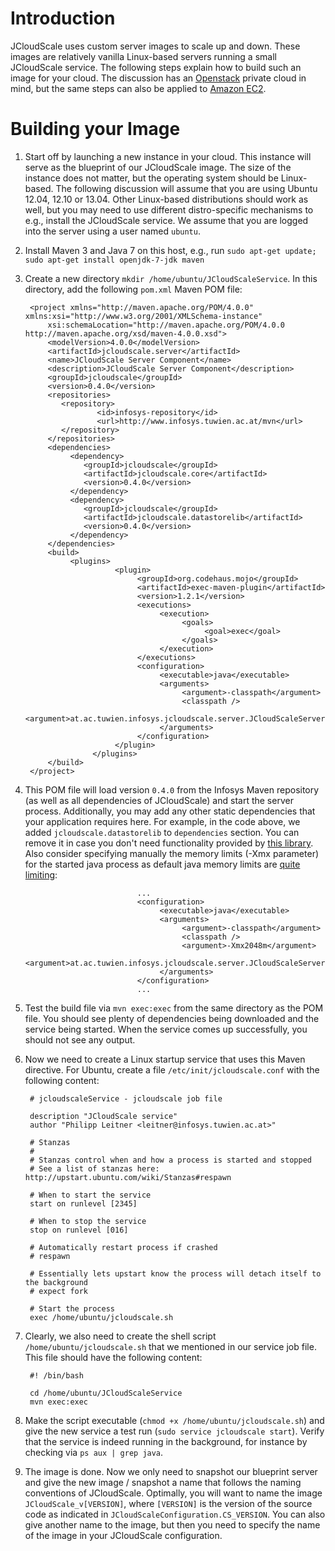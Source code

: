 # Introduction

JCloudScale uses custom server images to scale up and down. These images are relatively vanilla Linux-based servers running a small JCloudScale service. The following steps explain how to build such an image for your cloud. The discussion has an [Openstack](http://www.openstack.org/) private cloud in mind, but the same steps can also be applied to [Amazon EC2](http://aws.amazon.com/ec2/). 

# Building your Image

1. Start off by launching a new instance in your cloud. This instance will serve as the blueprint of our JCloudScale image. The size of the instance does not matter, but the operating system should be Linux-based. The following discussion will assume that you are using Ubuntu 12.04, 12.10 or 13.04. Other Linux-based distributions should work as well, but you may need to use different distro-specific mechanisms to e.g., install the JCloudScale service. We assume that you are logged into the server using a user named `ubuntu`.
1. Install Maven 3 and Java 7 on this host, e.g., run `sudo apt-get update; sudo apt-get install openjdk-7-jdk maven`
1. Create a new directory `mkdir /home/ubuntu/JCloudScaleService`. In this directory, add the following `pom.xml` Maven POM file:

        <project xmlns="http://maven.apache.org/POM/4.0.0" xmlns:xsi="http://www.w3.org/2001/XMLSchema-instance"
            xsi:schemaLocation="http://maven.apache.org/POM/4.0.0 http://maven.apache.org/xsd/maven-4.0.0.xsd">
            <modelVersion>4.0.0</modelVersion>
            <artifactId>jcloudscale.server</artifactId>
            <name>JCloudScale Server Component</name>
            <description>JCloudScale Server Component</description>
            <groupId>jcloudscale</groupId>
            <version>0.4.0</version>
            <repositories>
               <repository>
                       <id>infosys-repository</id>
                       <url>http://www.infosys.tuwien.ac.at/mvn</url>
               </repository>
            </repositories>
            <dependencies>
                 <dependency>
                    <groupId>jcloudscale</groupId>
                    <artifactId>jcloudscale.core</artifactId>
                    <version>0.4.0</version>
                 </dependency>
                 <dependency>
                    <groupId>jcloudscale</groupId>
                    <artifactId>jcloudscale.datastorelib</artifactId>
                    <version>0.4.0</version>
                 </dependency>
            </dependencies>
            <build>
                 <plugins>
                           <plugin>
                                <groupId>org.codehaus.mojo</groupId>
                                <artifactId>exec-maven-plugin</artifactId>
								<version>1.2.1</version>
                                <executions>
                                     <execution>
                                          <goals>
                                               <goal>exec</goal>
                                          </goals>
                                     </execution>
                                </executions>
                                <configuration>
                                     <executable>java</executable>
                                     <arguments>
                                          <argument>-classpath</argument>
                                          <classpath />
                                          <argument>at.ac.tuwien.infosys.jcloudscale.server.JCloudScaleServerRunner</argument>
                                     </arguments>
                                </configuration>
                           </plugin>
                      </plugins>
            </build>
        </project>

1. This POM file will load version `0.4.0` from the Infosys Maven repository (as well as all dependencies of JCloudScale) and start the server process. Additionally, you may add any other static dependencies that your application requires here. For example, in the code above, we added `jcloudscale.datastorelib` to `dependencies` section. You can remove it in case you don't need functionality provided by [this library](DatastoreAPI.md). Also consider specifying manually the memory limits (-Xmx parameter) for the started java process as default java memory limits are [quite limiting](http://docs.oracle.com/javase/6/docs/technotes/guides/vm/gc-ergonomics.html):

                                ...
                                <configuration>
                                     <executable>java</executable>
                                     <arguments>
                                          <argument>-classpath</argument>
										  <classpath />
										  <argument>-Xmx2048m</argument>
										  <argument>at.ac.tuwien.infosys.jcloudscale.server.JCloudScaleServerRunner</argument>
                                     </arguments>
                                </configuration>
                                ...

1. Test the build file via `mvn exec:exec` from the same directory as the POM file. You should see plenty of dependencies being downloaded and the service being started. When the service comes up successfully, you should not see any output.

1. Now we need to create a Linux startup service that uses this Maven directive. For Ubuntu, create a file `/etc/init/jcloudscale.conf` with the following content:
       
        # jcloudscaleService - jcloudscale job file
        
        description "JCloudScale service"
        author "Philipp Leitner <leitner@infosys.tuwien.ac.at>"
        
        # Stanzas
        #
        # Stanzas control when and how a process is started and stopped
        # See a list of stanzas here: http://upstart.ubuntu.com/wiki/Stanzas#respawn 
        
        # When to start the service
        start on runlevel [2345]
        
        # When to stop the service
        stop on runlevel [016]
        
        # Automatically restart process if crashed
        # respawn
        
        # Essentially lets upstart know the process will detach itself to the background
        # expect fork
        
        # Start the process
        exec /home/ubuntu/jcloudscale.sh

1. Clearly, we also need to create the shell script `/home/ubuntu/jcloudscale.sh` that we mentioned in our service job file.  This file should have the following content:

       
        #! /bin/bash
        
        cd /home/ubuntu/JCloudScaleService
        mvn exec:exec

1. Make the script executable (`chmod +x /home/ubuntu/jcloudscale.sh`) and give the new service a test run (`sudo service jcloudscale start`). Verify that the service is indeed running in the background, for instance by checking via `ps aux | grep java`.
1. The image is done. Now we only need to snapshot our blueprint server and give the new image / snapshot a name that follows the naming conventions of JCloudScale. Optimally, you will want to name the image `JCloudScale_v[VERSION]`, where `[VERSION]` is the version of the source code as indicated in `JCloudScaleConfiguration.CS_VERSION`. You can also give another name to the image, but then you need to specify the name of the image in your JCloudScale configuration.